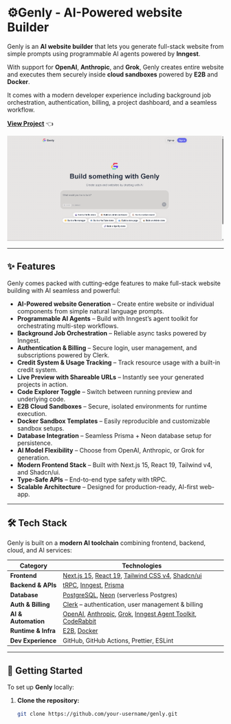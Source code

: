 # ⚙️Genly - AI-Powered website Builder

Genly is an **AI website builder** that lets you generate full-stack website from simple prompts using programmable AI agents powered by **Inngest**.  

With support for **OpenAI**, **Anthropic**, and **Grok**, Genly creates entire website and executes them securely inside **cloud sandboxes** powered by **E2B** and **Docker**.  

It comes with a modern developer experience including background job orchestration, authentication, billing, a project dashboard, and a seamless workflow.

**[View Project](https://genly-lemon.vercel.app/)** 👈  

![Genly Screenshot](image.png)

---

## ✨ Features

Genly comes packed with cutting-edge features to make full-stack website building with AI seamless and powerful:

- **AI-Powered website Generation** – Create entire website or individual components from simple natural language prompts.  
- **Programmable AI Agents** – Build with Inngest’s agent toolkit for orchestrating multi-step workflows.  
- **Background Job Orchestration** – Reliable async tasks powered by Inngest.  
- **Authentication & Billing** – Secure login, user management, and subscriptions powered by Clerk.  
- **Credit System & Usage Tracking** – Track resource usage with a built-in credit system.  
- **Live Preview with Shareable URLs** – Instantly see your generated projects in action.  
- **Code Explorer Toggle** – Switch between running preview and underlying code.  
- **E2B Cloud Sandboxes** – Secure, isolated environments for runtime execution.  
- **Docker Sandbox Templates** – Easily reproducible and customizable sandbox setups.  
- **Database Integration** – Seamless Prisma + Neon database setup for persistence.  
- **AI Model Flexibility** – Choose from OpenAI, Anthropic, or Grok for generation.  
- **Modern Frontend Stack** – Built with Next.js 15, React 19, Tailwind v4, and Shadcn/ui.  
- **Type-Safe APIs** – End-to-end type safety with tRPC.  
- **Scalable Architecture** – Designed for production-ready, AI-first web-app.

---

## 🛠️ Tech Stack

Genly is built on a **modern AI toolchain** combining frontend, backend, cloud, and AI services:

| Category              | Technologies                                                                 |
|-----------------------|-------------------------------------------------------------------------------|
| **Frontend**          | [Next.js 15](https://nextjs.org/), [React 19](https://react.dev/), [Tailwind CSS v4](https://tailwindcss.com/), [Shadcn/ui](https://ui.shadcn.com/) |
| **Backend & APIs**    | [tRPC](https://trpc.io/), [Inngest](https://www.inngest.com/), [Prisma](https://www.prisma.io/) |
| **Database**          | [PostgreSQL](https://www.postgresql.org/), [Neon](https://neon.tech/) (serverless Postgres) |
| **Auth & Billing**    | [Clerk](https://clerk.com/) – authentication, user management & billing |
| **AI & Automation**   | [OpenAI](https://openai.com/), [Anthropic](https://www.anthropic.com/), [Grok](https://x.ai/), [Inngest Agent Toolkit](https://www.inngest.com/), [CodeRabbit](https://coderabbit.ai/) |
| **Runtime & Infra**   | [E2B](https://e2b.dev/), [Docker](https://www.docker.com/) |
| **Dev Experience**    | GitHub, GitHub Actions, Prettier, ESLint |

   

---

## 🚀 Getting Started

To set up **Genly** locally:

1. **Clone the repository:**
   ```bash
   git clone https://github.com/your-username/genly.git
